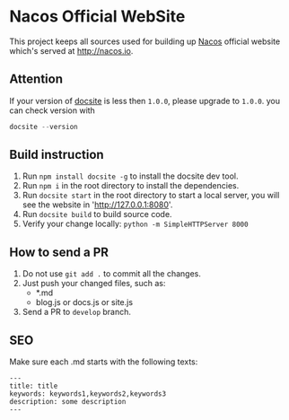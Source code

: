 # Nacos Official WebSite

This project keeps all sources used for building up [Nacos](https://github.com/alibaba/nacos) official website which's served at http://nacos.io.


## Attention

If your version of [docsite](https://github.com/txd-team/docsite) is less then `1.0.0`, please upgrade to `1.0.0`. you can check version with 

```java
docsite --version
```

## Build instruction

1. Run `npm install docsite -g` to install the docsite dev tool.
2. Run `npm i` in the root directory to install the dependencies.
3. Run `docsite start` in the root directory to start a local server, you will see the website in 'http://127.0.0.1:8080'.
4. Run `docsite build` to build source code.
5. Verify your change locally: `python -m SimpleHTTPServer 8000`

## How to send a PR

1. Do not use `git add .` to commit all the changes.
2. Just push your changed files, such as:
    * *.md
    * blog.js or docs.js or site.js
3. Send a PR to `develop` branch.

## SEO

Make sure each .md starts with the following texts:

```
---
title: title
keywords: keywords1,keywords2,keywords3
description: some description
---
```


